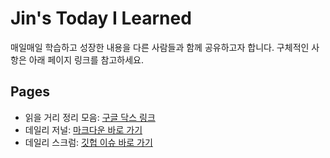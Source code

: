 # Jin's Today I Learned

매일매일 학습하고 성장한 내용을 다른 사람들과 함께 공유하고자 합니다. 구체적인 사항은 아래 페이지 링크를 참고하세요.

## Pages

* 읽을 거리 정리 모음: [구글 닥스 링크](https://docs.google.com/spreadsheets/d/1G1oGyUiB1SHuDeR1-keJYvGJWhT7eRTRKcr3E71qvik/edit#gid=1404562788)
* 데일리 저널: [마크다운 바로 가기](/DailyJournal.md)
* 데일리 스크럼: [깃헙 이슈 바로 가기](https://github.com/jypthemiracle/This-Week-I-Learned/issues)

